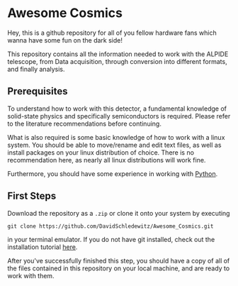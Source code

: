 # Awesome Cosmics
Hey, this is a github repository for all of you fellow hardware fans which wanna have some fun on the dark side!

This repository contains all the information needed to work with the
ALPIDE telescope, from Data acquisition, through conversion into different
formats, and finally analysis.

## Prerequisites

To understand how to work with this detector, a fundamental knowledge of
solid-state physics and specifically semiconductors is required. Please
refer to the literature recommendations before continuing.

What is also required is some basic knowledge of how to work with a linux
system. You should be able to move/rename and edit text files, as well
as install packages on your linux distribution of choice. There is no
recommendation here, as nearly all linux distributions will work fine.

Furthermore, you should have some experience in working with [Python](https://www.python.org/).

## First Steps

Download the repository as a `.zip` or clone it onto your system by executing
```shell
git clone https://github.com/DavidSchledewitz/Awesome_Cosmics.git
```
in your terminal emulator. If you do not have git installed, check out the 
installation tutorial
[here](https://git-scm.com/book/en/v2/Getting-Started-Installing-Git).

After you've successfully finished this step, you should have a copy of all
of the files contained in this repository on your local machine, and are ready
to work with them.

